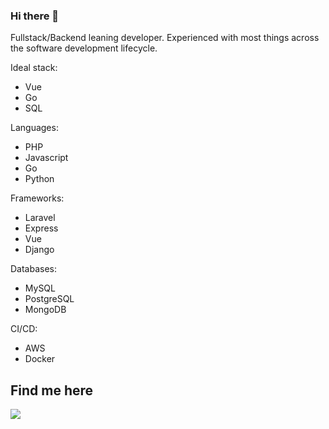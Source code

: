 ### Hi there 👋

Fullstack/Backend leaning developer. Experienced with most things across the software development lifecycle.

Ideal stack:
- Vue
- Go
- SQL

Languages:
- PHP
- Javascript
- Go
- Python

Frameworks:
- Laravel
- Express
- Vue
- Django

Databases:
- MySQL
- PostgreSQL
- MongoDB

CI/CD:
- AWS
- Docker

## Find me here

<a href="https://www.linkedin.com/in/dylanmcdougall/" target="_blank"><img src="https://img.shields.io/badge/LinkedIn-Dylan_McDougall-informational"></a>
